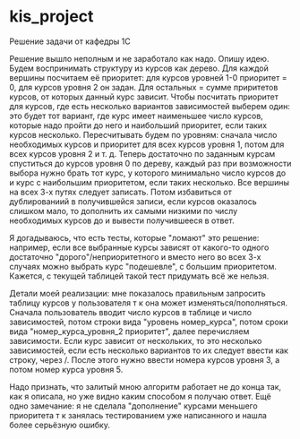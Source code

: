 # kis_project
Решение задачи от кафедры 1С

Решение вышло неполным и не заработало как надо.
Опишу идею.
Будем воспринимать структуру из курсов как дерево.
Для каждой вершины посчитаем её приоритет: для курсов уровней 1-0 приоритет = 0, для курсов уровня 2 он задан. Для остальных = сумме приритетов курсов, от которых данный курс зависит.
Чтобы посчитать приоритет для курсов, где есть несколько вариантов зависимостей выберем один: это будет тот вариант, где курс имеет наименьшее число курсов, которые надо пройти до него и наибольший приоритет, если таких курсов несколько.
Пересчитывать будем по уровням: сначала число необходимых курсов и приоритет для всех курсов уровня 1, потом для всех курсов уровня 2 и т. д.
Теперь достаточно по заданным курсам спуститься до курсов уровня 0 по дереву, каждый раз при возможности выбора нужно брать тот курс, у которого минимально число курсов до и курс с наибольшим приоритетом, если таких несколько. Все вершины на всех 3-х путях следует записать. Потом избавиться от дублированиий в получившейся записи, если курсов оказалось слишком мало, то дополнить их самыми низкими по числу необходимых курсов до и вывести получившееся в ответ.

Я догадываюсь, что есть тесты, которые "ломают" это решение: например, если все выбранные курсы зависят от какого-то одного достаточно "дорого"/неприоритетного и вместо него во всех 3-х случаях можно выбрать курс "подешевле", с большим приоритетом. Кажется, с текущей таблицей такой тест придумать всё же нельзя. 

Детали моей реализации: мне показалось правильным запросить таблицу курсов у пользователя т к она может изменяться/пополняться.
Сначала пользователь вводит число курсов в таблице и число зависимостей, потом строки вида "уровень номер_курса", потом сроки вида "номер_курса_уровня_2 приоритет", далее перечисляем зависимости.
Если курс зависит от нескольких, то это несколько зависимостей, если есть несколько вариантов то их следует ввести как строку, через /. После этого нужно ввести номера курсов уровня 3, а потом номер курса уровня 5.

Надо признать, что залитый мною алгоритм работает не до конца так, как я описала, но уже видно каким способом я получаю ответ. Ещё одно замечание: я не сделала "дополнение" курсами меньшего приоритета т к занялась тестированием уже написанного и нашла более серьёзную ошибку.
